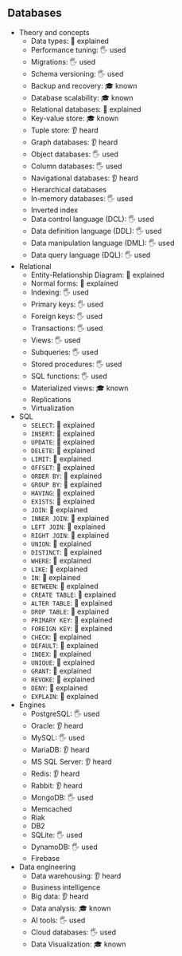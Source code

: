 ## Databases

- Theory and concepts
  - Data types: 🙋 explained
  - Performance tuning: 🖐️ used
  - Migrations: 🖐️ used
  - Schema versioning: 🖐️ used
  - Backup and recovery: 🎓 known
  - Database scalability: 🎓 known
  - Relational databases: 🙋 explained
  - Key-value store: 🎓 known
  - Tuple store: 👂 heard
  - Graph databases: 👂 heard
  - Object databases: 🖐️ used
  - Column databases: 🖐️ used
  - Navigational databases: 👂 heard
  - Hierarchical databases
  - In-memory databases: 🖐️ used
  - Inverted index
  - Data control language (DCL): 🖐️ used
  - Data definition language (DDL): 🖐️ used
  - Data manipulation language (DML): 🖐️ used
  - Data query language (DQL): 🖐️ used
- Relational
  - Entity-Relationship Diagram: 🙋 explained
  - Normal forms: 🙋 explained
  - Indexing: 🖐️ used
  - Primary keys: 🖐️ used
  - Foreign keys: 🖐️ used
  - Transactions: 🖐️ used
  - Views: 🖐️ used
  - Subqueries: 🖐️ used
  - Stored procedures: 🖐️ used
  - SQL functions: 🖐️ used
  - Materialized views: 🎓 known
  - Replications
  - Virtualization
- SQL
  - `SELECT`: 🙋 explained
  - `INSERT`: 🙋 explained
  - `UPDATE`: 🙋 explained
  - `DELETE`: 🙋 explained
  - `LIMIT`: 🙋 explained
  - `OFFSET`: 🙋 explained
  - `ORDER BY`: 🙋 explained
  - `GROUP BY`: 🙋 explained
  - `HAVING`: 🙋 explained
  - `EXISTS`: 🙋 explained
  - `JOIN`: 🙋 explained
  - `INNER JOIN`: 🙋 explained
  - `LEFT JOIN`: 🙋 explained
  - `RIGHT JOIN`: 🙋 explained
  - `UNION`: 🙋 explained
  - `DISTINCT`: 🙋 explained
  - `WHERE`: 🙋 explained
  - `LIKE`: 🙋 explained
  - `IN`: 🙋 explained
  - `BETWEEN`: 🙋 explained
  - `CREATE TABLE`: 🙋 explained
  - `ALTER TABLE`: 🙋 explained
  - `DROP TABLE`: 🙋 explained
  - `PRIMARY KEY`: 🙋 explained
  - `FOREIGN KEY`: 🙋 explained
  - `CHECK`: 🙋 explained
  - `DEFAULT`: 🙋 explained
  - `INDEX`: 🙋 explained
  - `UNIQUE`: 🙋 explained
  - `GRANT`: 🙋 explained
  - `REVOKE`: 🙋 explained
  - `DENY`: 🙋 explained
  - `EXPLAIN`: 🙋 explained
- Engines
  - PostgreSQL: 🖐️ used
  - Oracle: 👂 heard
  - MySQL: 🖐️ used
  - MariaDB: 👂 heard
  - MS SQL Server: 👂 heard
  - Redis: 👂 heard
  - Rabbit: 👂 heard
  - MongoDB: 🖐️ used
  - Memcached
  - Riak
  - DB2
  - SQLite: 🖐️ used
  - DynamoDB: 🖐️ used
  - Firebase
- Data engineering
  - Data warehousing: 👂 heard
  - Business intelligence
  - Big data: 👂 heard
  - Data analysis: 🎓 known
  - AI tools: 🖐️ used
  - Cloud databases: 🖐️ used
  - Data Visualization: 🎓 known
